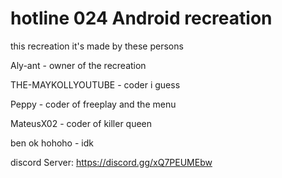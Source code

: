 # hotline 024 Android recreation

this recreation it's made by these persons

Aly-ant - owner of the recreation

THE-MAYKOLLYOUTUBE - coder i guess

Peppy -  coder of freeplay and the menu

MateusX02 - coder of killer queen

ben ok hohoho - idk

discord Server:
https://discord.gg/xQ7PEUMEbw